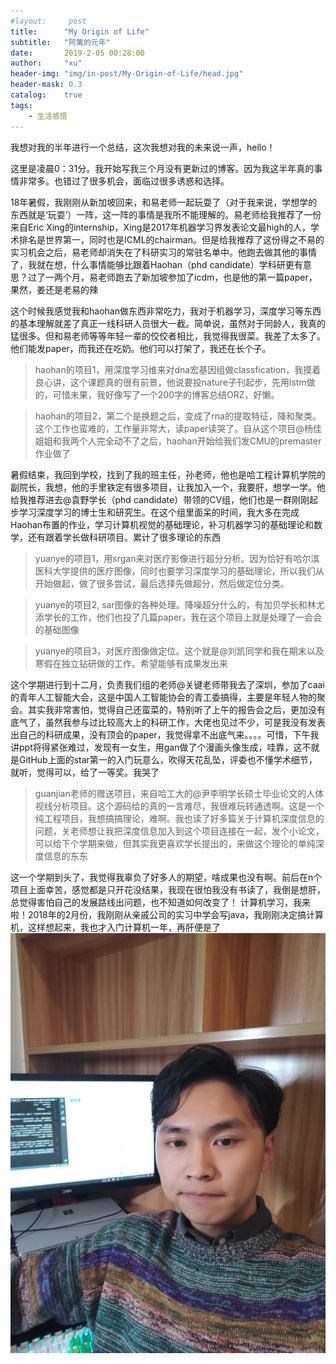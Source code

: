 ```yaml
---
#layout:     post
title:      "My Origin of Life"
subtitle:   "阿篱的元年"
date:       2019-2-05 00:28:00
author:     "xu"
header-img: "img/in-post/My-Origin-of-Life/head.jpg"
header-mask: 0.3
catalog:    true
tags:
    - 生活感悟
---
```

我想对我的半年进行一个总结，这次我想对我的未来说一声，hello！

这里是凌晨0：31分。我开始写我三个月没有更新过的博客。因为我这半年真的事情非常多。也错过了很多机会，面临过很多诱惑和选择。

18年暑假，我刚刚从新加坡回来，和易老师一起玩耍了（对于我来说，学想学的东西就是‘玩耍’）一阵，这一阵的事情是我所不能理解的。易老师给我推荐了一份来自Eric Xing的internship，Xing是2017年机器学习界发表论文最high的人，学术排名是世界第一，同时也是ICML的chairman。但是给我推荐了这份得之不易的实习机会之后，易老师却消失在了科研实习的常驻名单中。他跑去做其他的事情了，我就在想，什么事情能够比跟着Haohan（phd candidate）学科研更有意思？过了一两个月，易老师跑去了新加坡参加了icdm，也是他的第一篇paper，果然，姜还是老易的辣

这个时候我感觉我和haohan做东西非常吃力，我对于机器学习，深度学习等东西的基本理解就差了真正一线科研人员很大一截。简单说，虽然对于同龄人，我真的猛很多。但和易老师等等年轻一辈的佼佼者相比，我觉得我很菜。我差了太多了。他们能发paper，而我还在吃奶。他们可以打架了，我还在长个子。
> haohan的项目1，用深度学习维来对dna宏基因组做classfication，我摸着良心讲，这个课题真的很有前景，他说要投nature子刊起步，先用lstm做的，可惜未果，我好像写了一个200字的博客总结ORZ，好懒。

> haohan的项目2，第二个是换题之后，变成了rna的提取特征，降和聚类。这个工作也蛮难的，工作量非常大，读paper读哭了。自从这个项目@杨佳姐姐和我两个人完全动不了之后，haohan开始给我们发CMU的premaster作业做了

暑假结束，我回到学校，找到了我的班主任，孙老师，他也是哈工程计算机学院的副院长，我想，他的手里铁定有很多项目，让我加入一个，我要肝，想学一学。他给我推荐进去@袁野学长（phd candidate）带领的CV组，他们也是一群刚刚起步学习深度学习的博士生和研究生。在这个组里面呆的时间，我大多在完成Haohan布置的作业，学习计算机视觉的基础理论，补习机器学习的基础理论和数学，还有跟着学长做科研项目。累计了很多理论的东西
> yuanye的项目1，用srgan来对医疗影像进行超分分析。因为恰好有哈尔滨医科大学提供的医疗图像，同时也要学习深度学习的基础理论，所以我们从开始做起，做了很多尝试，最后选择先做超分，然后做定位分类。

> yuanye的项目2, sar图像的各种处理。降噪超分什么的，有加贝学长和林尤添学长的工作，他们也投了几篇paper，我在这个项目上就是处理了一会会的基础图像

> yuanye的项目3，对医疗图像做定位。这个就是@刘凯同学和我在期末以及寒假在独立钻研做的工作。希望能够有成果发出来

这个学期进行到十二月，负责我们组的老师@关键老师带我去了深圳，参加了caai的青年人工智能大会，这是中国人工智能协会的青工委搞得，主要是年轻人物的聚会。其实我非常害怕，觉得自己还蛮菜的，特别听了上午的报告会之后，更加没有底气了，虽然我参与过比较高大上的科研工作，大佬也见过不少，可是我没有发表出自己的科研成果，没有顶会的paper，我觉得拿不出底气来。。。。可惜，下午我讲ppt将得紧张难过，发现有一女生，用gan做了个漫画头像生成，哇靠，这不就是GitHub上面的star第一的入门玩意么，吹得天花乱坠，评委也不懂学术细节，就听，觉得可以，给了一等奖。我哭了

> guanjian老师的赠送项目，来自哈工大的@尹李明学长硕士毕业论文的人体视线分析项目。这个源码给的真的一言难尽，我很难玩转通透啊。这是一个纯工程项目，我想搞搞理论，难啊。我也读了好多篇关于计算机深度信息的问题，关老师想让我把深度信息加入到这个项目连接在一起，发个小论文，可以给下个学期来做，但其实我更喜欢学长提出的，来做这个理论的单纯深度信息的东东

这一个学期到头了，我觉得我辜负了好多人的期望，啥成果也没有啊。前后在n个项目上面幸苦，感觉都是只开花没结果，我现在很怕我没有书读了，我倒是想肝，总觉得害怕自己的发展路线出问题，也不知道如何改变了！
计算机学习，我来啦！2018年的2月份，我刚刚从亲戚公司的实习中学会写java，我刚刚决定搞计算机，这样想起来，我也才入门计算机一年，再肝便是了
![2019年大年初一凌晨三点的我](/img/in-post/My-Origin-of-Life/IMG_20190205_00531.jpg)
